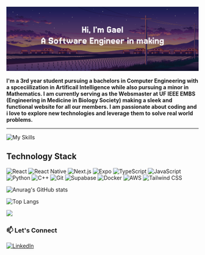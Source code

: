 <p align="center">
 
</p align="center">

<img src="https://github.com/GG1627/GG1627/blob/main/images/banner.png" />

<p align="center">

**I'm a 3rd year student pursuing a bachelors in Computer Engineering with a spceciilization in Artificail Intelligence while also pursuing a minor in Mathematics. I am currently serving as the Websmaster at UF IEEE EMBS (Engineering in Medicine in Biology Society) making a sleek and functional website for all our members. I am passionate about coding and i love to explore new technologies and leverage them to solve real world problems.**

---

![My Skills](https://skillicons.dev/icons?i=python,js,react,html,css,git,github)

## Technology Stack

![React](https://img.shields.io/badge/React-20232A?style=for-the-badge&logo=react&logoColor=61DAFB)
![React Native](https://img.shields.io/badge/React_Native-20232A?style=for-the-badge&logo=react&logoColor=61DAFB)
![Next.js](https://img.shields.io/badge/Next.js-000000?style=for-the-badge&logo=next.js&logoColor=white)
![Expo](https://img.shields.io/badge/Expo-000020?style=for-the-badge&logo=expo&logoColor=white)
![TypeScript](https://img.shields.io/badge/TypeScript-007ACC?style=for-the-badge&logo=typescript&logoColor=white)
![JavaScript](https://img.shields.io/badge/JavaScript-F7DF1E?style=for-the-badge&logo=javascript&logoColor=black)
![Python](https://img.shields.io/badge/Python-FFD43B?style=for-the-badge&logo=python&logoColor=blue)
![C++](https://img.shields.io/badge/C++-00599C?style=for-the-badge&logo=c%2B%2B&logoColor=white)
![Git](https://img.shields.io/badge/Git-F05032?style=for-the-badge&logo=git&logoColor=white)
![Supabase](https://img.shields.io/badge/Supabase-3ECF8E?style=for-the-badge&logo=supabase&logoColor=white)
![Docker](https://img.shields.io/badge/Docker-2496ED?style=for-the-badge&logo=docker&logoColor=white)
![AWS](https://img.shields.io/badge/AWS-232F3E?style=for-the-badge&logo=amazon-aws&logoColor=white)
![Tailwind CSS](https://img.shields.io/badge/Tailwind_CSS-38B2AC?style=for-the-badge&logo=tailwind-css&logoColor=white)

![Anurag's GitHub stats](https://github-readme-stats.vercel.app/api?username=GG1627&show_icons=true&commits_year=2025&hide=contribs&theme=bear&rank_icon=github)

![Top Langs](https://github-readme-stats.vercel.app/api/top-langs/?username=GG1627&layout=compact&theme=bear)

 <img  src="https://github-readme-streak-stats.herokuapp.com/?user=GG1627&show_icons=true&locale=en&layout=compact&theme=radical&line_height=0" />

### 📫 Let's Connect

[![LinkedIn](https://img.shields.io/badge/LinkedIn-Connect-blue?logo=linkedin&style=for-the-badge)](https://www.linkedin.com/in/gael-garcia1627/)
